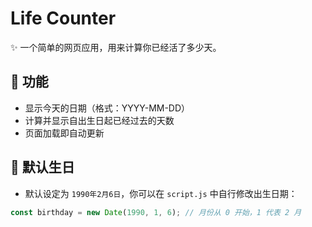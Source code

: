 # Life Counter

✨ 一个简单的网页应用，用来计算你已经活了多少天。

## 🧠 功能

- 显示今天的日期（格式：YYYY-MM-DD）
- 计算并显示自出生日起已经过去的天数
- 页面加载即自动更新

## 📅 默认生日

- 默认设定为 `1990年2月6日`，你可以在 `script.js` 中自行修改出生日期：

```js
const birthday = new Date(1990, 1, 6); // 月份从 0 开始，1 代表 2 月
```
